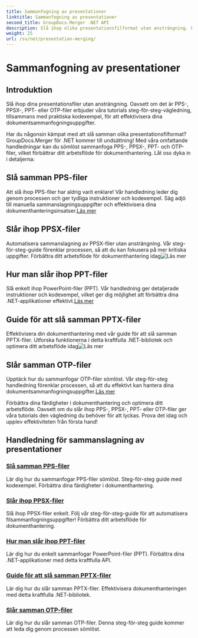 ```yaml
---
title: Sammanfogning av presentationer
linktitle: Sammanfogning av presentationer
second_title: GroupDocs.Merger .NET API
description: Slå ihop olika presentationsfilformat utan ansträngning. Följ våra tutorials för att kombinera PPS-, PPSX-, PPT- och OTP-filer effektivt. #GroupDocs.Merger
weight: 25
url: /sv/net/presentation-merging/
---
```


# Sammanfogning av presentationer

## Introduktion

Slå ihop dina presentationsfiler utan ansträngning. Oavsett om det är PPS-, PPSX-, PPT- eller OTP-filer erbjuder våra tutorials steg-för-steg-vägledning, tillsammans med praktiska kodexempel, för att effektivisera dina dokumentsammanfogningsuppgifter.

Har du någonsin kämpat med att slå samman olika presentationsfilformat? GroupDocs.Merger för .NET kommer till undsättning! Med våra omfattande handledningar kan du sömlöst sammanfoga PPS-, PPSX-, PPT- och OTP-filer, vilket förbättrar ditt arbetsflöde för dokumenthantering. Låt oss dyka in i detaljerna:

##  Slå samman PPS-filer

 Att slå ihop PPS-filer har aldrig varit enklare! Vår handledning leder dig genom processen och ger tydliga instruktioner och kodexempel. Säg adjö till manuella sammanslagningsuppgifter och effektivisera dina dokumenthanteringsinsatser.[Läs mer](./merge-pps-files/)

##  Slår ihop PPSX-filer

 Automatisera sammanslagning av PPSX-filer utan ansträngning. Vår steg-för-steg-guide förenklar processen, så att du kan fokusera på mer kritiska uppgifter. Förbättra ditt arbetsflöde för dokumenthantering idag![Läs mer](./merging-ppsx-files/)

##  Hur man slår ihop PPT-filer

 Slå enkelt ihop PowerPoint-filer (PPT). Vår handledning ger detaljerade instruktioner och kodexempel, vilket ger dig möjlighet att förbättra dina .NET-applikationer effektivt.[Läs mer](./how-to-merge-ppt-files/)

##  Guide för att slå samman PPTX-filer

 Effektivisera din dokumenthantering med vår guide för att slå samman PPTX-filer. Utforska funktionerna i detta kraftfulla .NET-bibliotek och optimera ditt arbetsflöde idag![Läs mer](./guide-merging-pptx-files/)

##  Slår samman OTP-filer

Upptäck hur du sammanfogar OTP-filer sömlöst. Vår steg-för-steg handledning förenklar processen, så att du effektivt kan hantera dina dokumentsammanfogningsuppgifter.[Läs mer](./merging-otp-files/)

Förbättra dina färdigheter i dokumenthantering och optimera ditt arbetsflöde. Oavsett om du slår ihop PPS-, PPSX-, PPT- eller OTP-filer ger våra tutorials den vägledning du behöver för att lyckas. Prova det idag och upplev effektiviteten från första hand!
## Handledning för sammanslagning av presentationer
### [Slå samman PPS-filer](./merge-pps-files/)
Lär dig hur du sammanfogar PPS-filer sömlöst. Steg-för-steg guide med kodexempel. Förbättra dina färdigheter i dokumenthantering.
### [Slår ihop PPSX-filer](./merging-ppsx-files/)
Slå ihop PPSX-filer enkelt. Följ vår steg-för-steg-guide för att automatisera filsammanfogningsuppgifter! Förbättra ditt arbetsflöde för dokumenthantering.
### [Hur man slår ihop PPT-filer](./how-to-merge-ppt-files/)
Lär dig hur du enkelt sammanfogar PowerPoint-filer (PPT). Förbättra dina .NET-applikationer med detta kraftfulla API.
### [Guide för att slå samman PPTX-filer](./guide-merging-pptx-files/)
Lär dig hur du slår samman PPTX-filer. Effektivisera dokumenthanteringen med detta kraftfulla .NET-bibliotek.
### [Slår samman OTP-filer](./merging-otp-files/)
Lär dig hur du slår samman OTP-filer. Denna steg-för-steg guide kommer att leda dig genom processen sömlöst.